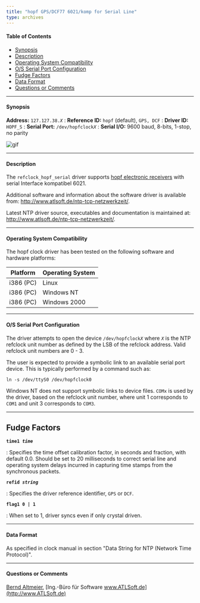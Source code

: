 ```yaml
---
title: "hopf GPS/DCF77 6021/komp for Serial Line"
type: archives
---
```


#### Table of Contents

*   [Synopsis](/documentation/drivers/driver38/#synopsis)
*   [Description](/documentation/drivers/driver38/#description)
*   [Operating System Compatibility](/documentation/drivers/driver38/#operating-system-compatibility)
*   [O/S Serial Port Configuration](/documentation/drivers/driver38/#os-serial-port-configuration)
*   [Fudge Factors](/documentation/drivers/driver38/#fudge-factors)
*   [Data Format](/documentation/drivers/driver38/#data-format)
*   [Questions or Comments](/documentation/drivers/driver38/#questions-or-comments)

* * *

#### Synopsis

**Address:**  <code>127.127.38._X_</code>
: **Reference ID:** `hopf` (default), `GPS, DCF`
: **Driver ID:** `HOPF_S`
: **Serial Port:**  <code>/dev/hopfclock*X*</code>
: **Serial I/O:** 9600 baud, 8-bits, 1-stop, no parity

![gif](/documentation/pic/fg6021.gif)

* * *

#### Description

The `refclock_hopf_serial` driver supports [hopf electronic receivers](https://www.hopf.com/index.php) with serial Interface kompatibel 6021.

Additional software and information about the software driver is available from: http://www.atlsoft.de/ntp-tcp-netzwerkzeit/.

Latest NTP driver source, executables and documentation is maintained at: http://www.atlsoft.de/ntp-tcp-netzwerkzeit/.

* * *

#### Operating System Compatibility

The hopf clock driver has been tested on the following software and hardware platforms:

| Platform | Operating System |
| ----- | ----- |
| i386 (PC) | Linux |
| i386 (PC) | Windows NT |
| i386 (PC) | Windows 2000 |

* * *

#### O/S Serial Port Configuration

The driver attempts to open the device <code>/dev/hopfclock*X*</code> where <code>_X_</code> is the NTP refclock unit number as defined by the LSB of the refclock address.  Valid refclock unit numbers are 0 - 3.

The user is expected to provide a symbolic link to an available serial port device.  This is typically performed by a command such as:

`ln -s /dev/ttyS0 /dev/hopfclock0`

Windows NT does not support symbolic links to device files. `COMx` is used by the driver, based on the refclock unit number, where unit 1 corresponds to `COM1` and unit 3 corresponds to `COM3`.

* * *

## Fudge Factors

<code>**time1 _time_**</code>

: Specifies the time offset calibration factor, in seconds and fraction, with default 0.0. Should be set to 20 milliseconds to correct serial line and operating system delays incurred in capturing time stamps from the synchronous packets.

<code>**refid _string_**</code>

: Specifies the driver reference identifier, `GPS` or `DCF`.

<code>**flag1 0 | 1**</code>

: When set to 1, driver syncs even if only crystal driven.

* * *

#### Data Format

As specified in clock manual in section "Data String for NTP (Network Time Protocol)".

* * *

#### Questions or Comments

[Bernd Altmeier](mailto:altmeier@atlsoft.de), [Ing.-Büro für Software www.ATLSoft.de](http://www.ATLSoft.de)

